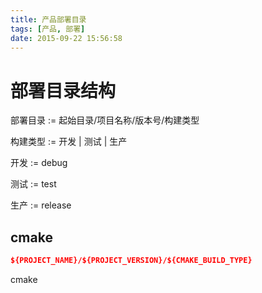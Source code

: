 ```yaml
---
title: 产品部署目录
tags: [产品, 部署]
date: 2015-09-22 15:56:58
---
```


# 部署目录结构

部署目录 := 起始目录/项目名称/版本号/构建类型

构建类型 := 开发 | 测试 | 生产

开发 := debug

测试 := test

生产 := release

## cmake

```cmake
${PROJECT_NAME}/${PROJECT_VERSION}/${CMAKE_BUILD_TYPE}
```

cmake
